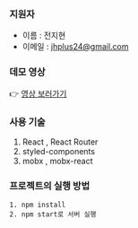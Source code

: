 ### 지원자

- 이름 : 전지현
- 이메일 : jhplus24@gmail.com

### 데모 영상

👉 [영상 보러가기](https://www.youtube.com/watch?v=gz4mi5QC5KM)

### 사용 기술

1. React , React Router
2. styled-components
3. mobx , mobx-react

### 프로젝트의 실행 방법

    1. npm install
    2. npm start로 서버 실행
